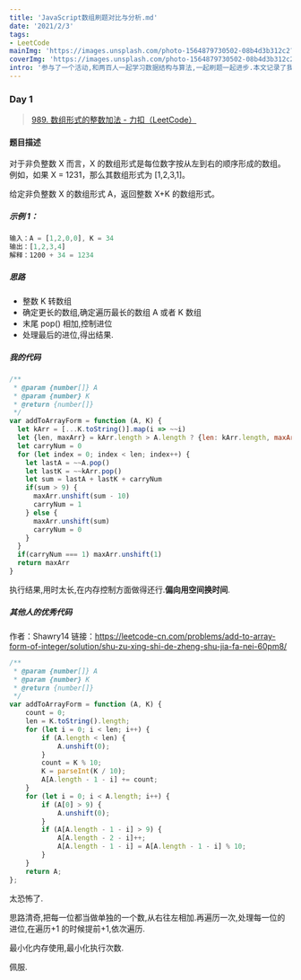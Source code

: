 ```yaml
---
title: 'JavaScript数组刷题对比与分析.md'
date: '2021/2/3'
tags:
- LeetCode
mainImg: 'https://images.unsplash.com/photo-1564879730502-08b4d3b312c2?crop=entropy&cs=tinysrgb&fit=max&fm=jpg&ixid=MXwxNjUyNjZ8MHwxfHJhbmRvbXx8fHx8fHx8&ixlib=rb-1.2.1&q=80&w=1080'
coverImg: 'https://images.unsplash.com/photo-1564879730502-08b4d3b312c2?crop=entropy&cs=tinysrgb&fit=max&fm=jpg&ixid=MXwxNjUyNjZ8MHwxfHJhbmRvbXx8fHx8fHx8&ixlib=rb-1.2.1&q=80&w=400'
intro: '参与了一个活动,和两百人一起学习数据结构与算法,一起刷题一起进步.本文记录了我学习数组的时候刷的题目,以及他人优秀的题解.'
---
```


### Day 1

> [989. 数组形式的整数加法 - 力扣（LeetCode）](https://leetcode-cn.com/problems/add-to-array-form-of-integer/submissions/)

#### 题目描述

对于非负整数 X 而言，X 的数组形式是每位数字按从左到右的顺序形成的数组。例如，如果 X = 1231，那么其数组形式为 [1,2,3,1]。

给定非负整数 X 的数组形式 A，返回整数 X+K 的数组形式。

 

##### 示例 1：

```js
输入：A = [1,2,0,0], K = 34
输出：[1,2,3,4]
解释：1200 + 34 = 1234
```



##### 思路

- 整数 K 转数组
- 确定更长的数组,确定遍历最长的数组 A 或者 K 数组
- 末尾 pop() 相加,控制进位
- 处理最后的进位,得出结果.

##### 我的代码

```js
/**
 * @param {number[]} A
 * @param {number} K
 * @return {number[]}
 */
var addToArrayForm = function (A, K) {
  let kArr = [...K.toString()].map(i => ~~i)
  let {len, maxArr} = kArr.length > A.length ? {len: kArr.length, maxArr: kArr} : {len: A.length, maxArr: A}
  let carryNum = 0
  for (let index = 0; index < len; index++) {
    let lastA = ~~A.pop()
    let lastK = ~~kArr.pop()
    let sum = lastA + lastK + carryNum
    if(sum > 9) {
      maxArr.unshift(sum - 10)
      carryNum = 1
    } else {
      maxArr.unshift(sum)
      carryNum = 0
    }
  }
  if(carryNum === 1) maxArr.unshift(1)
  return maxArr
}
```

执行结果,用时太长,在内存控制方面做得还行.**偏向用空间换时间**.

##### 其他人的优秀代码

作者：Shawry14
链接：https://leetcode-cn.com/problems/add-to-array-form-of-integer/solution/shu-zu-xing-shi-de-zheng-shu-jia-fa-nei-60pm8/

```js
/**
 * @param {number[]} A
 * @param {number} K
 * @return {number[]}
 */
var addToArrayForm = function (A, K) {
    count = 0;
    len = K.toString().length;
    for (let i = 0; i < len; i++) {
        if (A.length < len) {
            A.unshift(0);
        }
        count = K % 10;
        K = parseInt(K / 10);
        A[A.length - 1 - i] += count;
    }
    for (let i = 0; i < A.length; i++) {
        if (A[0] > 9) {
            A.unshift(0);
        }
        if (A[A.length - 1 - i] > 9) {
            A[A.length - 2 - i]++;
            A[A.length - 1 - i] = A[A.length - 1 - i] % 10;
        }
    }
    return A;
};
```

太恐怖了.

思路清奇,把每一位都当做单独的一个数,从右往左相加.再遍历一次,处理每一位的进位,在遍历+1 的时候提前+1,依次遍历.

最小化内存使用,最小化执行次数.

佩服.




